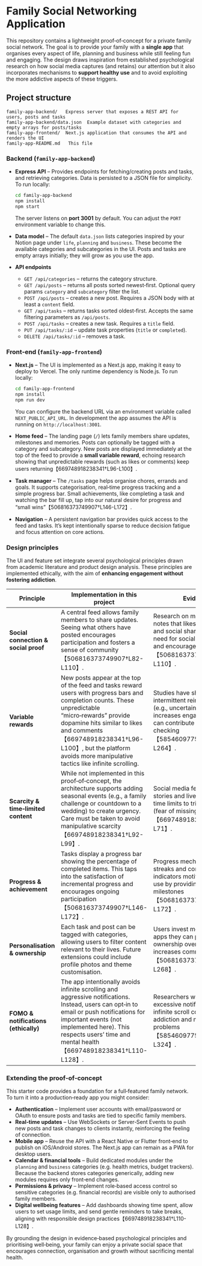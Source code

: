 # Family Social Networking Application

This repository contains a lightweight proof‑of‑concept for a private family social network.  The goal is to provide your family with a **single app** that organises every aspect of life, planning and business while still feeling fun and engaging.  The design draws inspiration from established psychological research on how social media captures (and retains) our attention but it also incorporates mechanisms to **support healthy use** and to avoid exploiting the more addictive aspects of these triggers.

## Project structure

```
family-app-backend/   Express server that exposes a REST API for users, posts and tasks
family-app-backend/data.json  Example dataset with categories and empty arrays for posts/tasks
family-app-frontend/  Next.js application that consumes the API and renders the UI
family-app-README.md   This file
```

### Backend (`family-app-backend`)

* **Express API** – Provides endpoints for fetching/creating posts and tasks, and retrieving categories.  Data is persisted to a JSON file for simplicity.  To run locally:

  ```bash
  cd family-app-backend
  npm install
  npm start
  ```

  The server listens on **port 3001** by default.  You can adjust the `PORT` environment variable to change this.

* **Data model** – The default `data.json` lists categories inspired by your Notion page under `life`, `planning` and `business`.  These become the available categories and subcategories in the UI.  Posts and tasks are empty arrays initially; they will grow as you use the app.

* **API endpoints**

  - `GET /api/categories` – returns the category structure.
  - `GET /api/posts` – returns all posts sorted newest‑first.  Optional query params `category` and `subcategory` filter the list.
  - `POST /api/posts` – creates a new post.  Requires a JSON body with at least a `content` field.
  - `GET /api/tasks` – returns tasks sorted oldest‑first.  Accepts the same filtering parameters as `/api/posts`.
  - `POST /api/tasks` – creates a new task.  Requires a `title` field.
  - `PUT /api/tasks/:id` – update task properties (`title` or `completed`).
  - `DELETE /api/tasks/:id` – removes a task.

### Front‑end (`family-app-frontend`)

* **Next.js** – The UI is implemented as a Next.js app, making it easy to deploy to Vercel.  The only runtime dependency is Node.js.  To run locally:

  ```bash
  cd family-app-frontend
  npm install
  npm run dev
  ```

  You can configure the backend URL via an environment variable called `NEXT_PUBLIC_API_URL`.  In development the app assumes the API is running on `http://localhost:3001`.

* **Home feed** – The landing page (`/`) lets family members share updates, milestones and memories.  Posts can optionally be tagged with a category and subcategory.  New posts are displayed immediately at the top of the feed to provide a **small variable reward**, echoing research showing that unpredictable rewards (such as likes or comments) keep users returning【669748918238341†L96-L100】.

* **Task manager** – The `/tasks` page helps organise chores, errands and goals.  It supports categorisation, real‑time progress tracking and a simple progress bar.  Small achievements, like completing a task and watching the bar fill up, tap into our natural desire for progress and “small wins”【506816373749907†L146-L172】.

* **Navigation** – A persistent navigation bar provides quick access to the feed and tasks.  It’s kept intentionally sparse to reduce decision fatigue and focus attention on core actions.

### Design principles

The UI and feature set integrate several psychological principles drawn from academic literature and product design analysis.  These principles are implemented ethically, with the aim of **enhancing engagement without fostering addiction**.

| Principle | Implementation in this project | Evidence |
| --- | --- | --- |
| **Social connection & social proof** | A central feed allows family members to share updates.  Seeing what others have posted encourages participation and fosters a sense of community【506816373749907†L82-L110】. | Research on mobile apps notes that likes, comments and social sharing satisfy our need for social connection and encourage repeat visits【506816373749907†L88-L110】. |
| **Variable rewards** | New posts appear at the top of the feed and tasks reward users with progress bars and completion counts.  These unpredictable “micro‑rewards” provide dopamine hits similar to likes and comments【669748918238341†L96-L100】, but the platform avoids more manipulative tactics like infinite scrolling. | Studies have shown that intermittent reinforcement (e.g., uncertain rewards) increases engagement and can contribute to compulsive checking【585460977553697†L243-L264】. |
| **Scarcity & time‑limited content** | While not implemented in this proof‑of‑concept, the architecture supports adding seasonal events (e.g., a family challenge or countdown to a wedding) to create urgency.  Care must be taken to avoid manipulative scarcity【669748918238341†L92-L99】. | Social media features like stories and live streams use time limits to trigger FOMO (fear of missing out)【669748918238341†L63-L71】. |
| **Progress & achievement** | Tasks display a progress bar showing the percentage of completed items.  This taps into the satisfaction of incremental progress and encourages ongoing participation【506816373749907†L146-L172】. | Progress mechanics like streaks and completion indicators motivate continued use by providing visible milestones【506816373749907†L146-L172】. |
| **Personalisation & ownership** | Each task and post can be tagged with categories, allowing users to filter content relevant to their lives.  Future extensions could include profile photos and theme customisation. | Users invest more time in apps they can personalise; ownership over content increases commitment【506816373749907†L233-L268】. |
| **FOMO & notifications (ethically)** | The app intentionally avoids infinite scrolling and aggressive notifications.  Instead, users can opt‑in to email or push notifications for important events (not implemented here).  This respects users’ time and mental health【669748918238341†L110-L128】. | Researchers warn that excessive notifications and infinite scroll contribute to addiction and mental health problems【585460977553697†L245-L324】. |

### Extending the proof‑of‑concept

This starter code provides a foundation for a full‑featured family network.  To turn it into a production‑ready app you might consider:

* **Authentication** – Implement user accounts with email/password or OAuth to ensure posts and tasks are tied to specific family members.
* **Real‑time updates** – Use WebSockets or Server‑Sent Events to push new posts and task changes to clients instantly, reinforcing the feeling of connection.
* **Mobile app** – Reuse the API with a React Native or Flutter front‑end to publish on iOS/Android stores.  The Next.js app can remain as a PWA for desktop users.
* **Calendar & financial tools** – Build dedicated modules under the `planning` and `business` categories (e.g. health metrics, budget trackers).  Because the backend stores categories generically, adding new modules requires only front‑end changes.
* **Permissions & privacy** – Implement role‑based access control so sensitive categories (e.g. financial records) are visible only to authorised family members.
* **Digital wellbeing features** – Add dashboards showing time spent, allow users to set usage limits, and send gentle reminders to take breaks, aligning with responsible design practices【669748918238341†L110-L128】.

By grounding the design in evidence‑based psychological principles and prioritising well‑being, your family can enjoy a private social space that encourages connection, organisation and growth without sacrificing mental health.